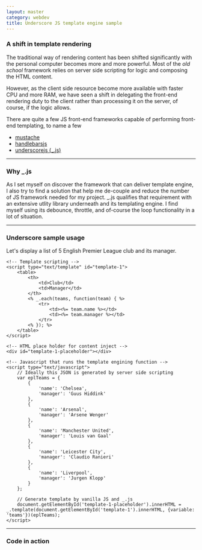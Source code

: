```yaml
---
layout: master
category: webdev
title: Underscore JS template engine sample
---
```


### A shift in template rendering

The traditional way of rendering content has been shifted significantly with the personal computer becomes more and more
powerful. Most of the _old school_ framework relies on server side scripting for logic and composing the HTML content.

However, as the client side resource become more available with faster CPU and more RAM, we have seen a shift in
delegating the front-end rendering duty to the client rather than processing it on the server, of course, if the logic allows.

There are quite a few JS front-end frameworks capable of performing front-end templating, to name a few

* <a href="https://mustache.github.io/">mustache</a>
* <a href="https://handlebarsjs.com/">handlebarsjs</a>
* <a href="https://underscorejs.org/">underscorejs (_.js)</a>

***

### Why _.js

As I set myself on discover the framework that can deliver template engine, I also try to find a solution that help me
de-couple and reduce the number of JS framework needed for my project. _.js qualifies that requirement with an extensive
utlity library underneath and its templating engine. I find myself using its debounce, throttle, and of-course the loop 
functionality in a lot of situation.

***

### Underscore sample usage

Let's display a list of 5 English Premier League club and its manager.

```
<!-- Template scripting -->
<script type="text/template" id="template-1">
    <table>
        <th>
            <td>Club</td>
            <td>Manager</td>
        </th>
        <% _.each(teams, function(team) { %>
            <tr>
                <td><%= team.name %></td>
                <td><%= team.manager %></td>
            </tr>
        <% }); %>
    </table>
</script>

<!-- HTML place holder for content inject -->
<div id="template-1-placeholder"></div>

<!-- Javascript that runs the template engining function -->
<script type="text/javascript">
    // Ideally this JSON is generated by server side scripting
    var eplTeams = {
        {
            'name': 'Chelsea',
            'manager': 'Guus Hiddink'
        },
        {
            'name': 'Arsenal',
            'manager': 'Arsene Wenger'
        },
        {
            'name': 'Manchester United',
            'manager': 'Louis van Gaal'
        },
        {
            'name': 'Leicester City',
            'manager': 'Claudio Ranieri'
        },
        {
            'name': 'Liverpool',
            'manager': 'Jurgen Klopp'
        }
    };
    
    // Generate template by vanilla JS and _.js
    document.getElementById('template-1-placeholder').innerHTML = _.template(document.getElementById('template-1').innerHTML, {variable: 'teams'})(eplTeams);
</script>
```

***

### Code in action

<!-- Template scripting -->
<script type="text/template" id="template-1">
    <% _.each(teams, function(team) { %>
            <p>Manager of <%= team.name %> is <%= team.manager %></p>
    <% }); %>
</script>

<!-- HTML place holder for content inject -->
<div id="template-1-placeholder"></div>

<!-- Javascript that runs the template engining function -->
<script type="text/javascript">
    // Ideally this object is generated by server side scripting
    var eplTeams = [
        {
            'name': 'Chelsea',
            'manager': 'Guus Hiddink'
        },
        {
            'name': 'Arsenal',
            'manager': 'Arsene Wenger'
        },
        {
            'name': 'Manchester United',
            'manager': 'Louis van Gaal'
        },
        {
            'name': 'Leicester City',
            'manager': 'Claudio Ranieri'
        },
        {
            'name': 'Liverpool',
            'manager': 'Jurgen Klopp'
        }
    ];
    
    // Generate template by vanilla JS and _.js
    document.getElementById('template-1-placeholder').innerHTML = _.template(document.getElementById('template-1').innerHTML, {variable: 'teams'})(eplTeams);
</script>